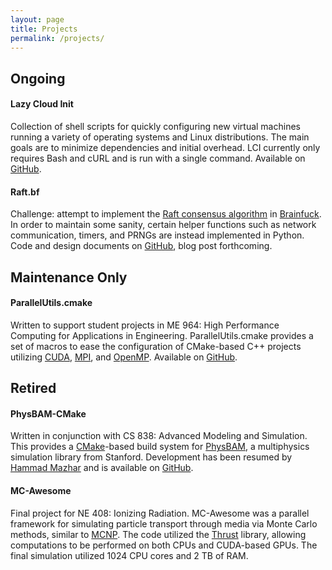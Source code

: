 ```yaml
---
layout: page
title: Projects
permalink: /projects/
---
```


## Ongoing

#### Lazy Cloud Init
Collection of shell scripts for quickly configuring new virtual machines running a variety of operating systems and Linux distributions. The main goals are to minimize dependencies and initial overhead. LCI currently only requires Bash and cURL and is run with a single command. Available on [GitHub](https://github.com/andrewseidl/lazy-cloud-init).

#### Raft.bf
Challenge: attempt to implement the [Raft consensus algorithm](https://raftconsensus.github.io/) in [Brainfuck](http://www.muppetlabs.com/~breadbox/bf/). In order to maintain some sanity, certain helper functions such as network communication, timers, and PRNGs are instead implemented in Python. Code and design documents on [GitHub](https://github.com/andrewseidl/raft.bf), blog post forthcoming.

## Maintenance Only

#### ParallelUtils.cmake
Written to support student projects in ME 964: High Performance Computing for Applications in Engineering. ParallelUtils.cmake provides a set of macros to ease the configuration of CMake-based C++ projects utilizing [CUDA](https://www.nvidia.com/cuda), [MPI](http://www.mcs.anl.gov/mpi/), and [OpenMP](http://openmp.org/). Available on [GitHub](https://github.com/andrewseidl/ParallelUtils-cmake).


## Retired

#### PhysBAM-CMake
Written in conjunction with CS 838: Advanced Modeling and Simulation. This provides a [CMake](http://www.cmake.org)-based build system for [PhysBAM](http://physbam.stanford.edu/), a multiphysics simulation library from Stanford. Development has been resumed by [Hammad Mazhar](http://hamelot.co.uk) and is available on [GitHub](https://github.com/hmazhar/physbam_public).

#### MC-Awesome
Final project for NE 408: Ionizing Radiation. MC-Awesome was a parallel framework for simulating particle transport through media via Monte Carlo methods, similar to [MCNP](https://mcnp.lanl.gov/). The code utilized the [Thrust](http://thrust.github.io/) library, allowing computations to be performed on both CPUs and CUDA-based GPUs. The final simulation utilized 1024 CPU cores and 2 TB of RAM.

